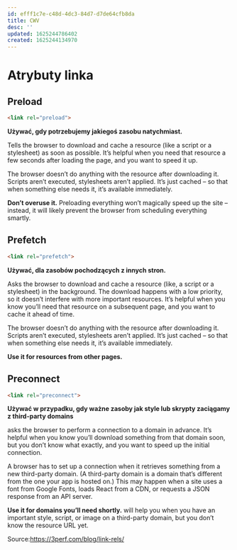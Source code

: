 ```yaml
---
id: efff1c7e-c48d-4dc3-84d7-d7de64cfb8da
title: CWV
desc: ''
updated: 1625244786402
created: 1625244134970
---
```


# Atrybuty linka

## Preload

```html
<link rel="preload"> 
```
**Używać, gdy potrzebujemy jakiegoś zasobu natychmiast.**

Tells the browser to download and cache a resource (like a script or a stylesheet) as soon as possible. It’s helpful when you need that resource a few seconds after loading the page, and you want to speed it up.

The browser doesn’t do anything with the resource after downloading it. Scripts aren’t executed, stylesheets aren’t applied. It’s just cached – so that when something else needs it, it’s available immediately.

**Don’t overuse it.** Preloading everything won’t magically speed up the site – instead, it will likely prevent the browser from scheduling everything smartly.


## Prefetch

```html
<link rel="prefetch"> 
```
**Używać, dla zasobów pochodzących z innych stron.**

Asks the browser to download and cache a resource (like, a script or a stylesheet) in the background. The download happens with a low priority, so it doesn’t interfere with more important resources. It’s helpful when you know you’ll need that resource on a subsequent page, and you want to cache it ahead of time.

The browser doesn’t do anything with the resource after downloading it. Scripts aren’t executed, stylesheets aren’t applied. It’s just cached – so that when something else needs it, it’s available immediately.

**Use it for resources from other pages.**

## Preconnect

```html
<link rel="preconnect">
```
**Używać w przypadku, gdy ważne zasoby jak style lub skrypty zaciągamy z third-party domains**

 asks the browser to perform a connection to a domain in advance. It’s helpful when you know you’ll download something from that domain soon, but you don’t know what exactly, and you want to speed up the initial connection.

A browser has to set up a connection when it retrieves something from a new third-party domain. (A third-party domain is a domain that’s different from the one your app is hosted on.) This may happen when a site uses a font from Google Fonts, loads React from a CDN, or requests a JSON response from an API server.

**Use it for domains you’ll need shortly.** <link rel="preconnect" /> will help you when you have an important style, script, or image on a third-party domain, but you don’t know the resource URL yet.

Source:https://3perf.com/blog/link-rels/